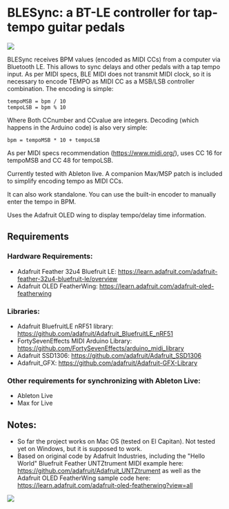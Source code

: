 # BLESync: a BT-LE controller for tap-tempo guitar pedals
<img src="https://github.com/jpcarrascal/BLESync/blob/master/block-diagram.png?raw=true" />

BLESync receives BPM values (encoded as MIDI CCs) from a computer via Bluetooth LE. This allows to sync delays and other pedals with a tap tempo input.
As per MIDI specs, BLE MIDI does not transmit MIDI clock, so it is necessary to encode TEMPO as MIDI CC as a MSB/LSB controller combination. The encoding is simple:

	tempoMSB = bpm / 10
	tempoLSB = bpm % 10

Where Both CCnumber and CCvalue are integers. Decoding (which happens in the Arduino code) is also very simple:

    bpm = tempoMSB * 10 + tempoLSB

As per MIDI specs recommendation (https://www.midi.org/), uses CC 16 for tempoMSB and CC 48 for tempoLSB.

Currently tested with Ableton live. A companion Max/MSP patch is included to simplify encoding tempo as MIDI CCs.

It can also work standalone. You can use the built-in encoder to manually enter the tempo in BPM.

Uses the Adafruit OLED wing to display tempo/delay time information.

## Requirements

### Hardware Requirements:
- Adafruit Feather 32u4 Bluefruit LE: https://learn.adafruit.com/adafruit-feather-32u4-bluefruit-le/overview
- Adafruit OLED FeatherWing: https://learn.adafruit.com/adafruit-oled-featherwing

### Libraries:
- Adafruit BluefruitLE nRF51 library: https://github.com/adafruit/Adafruit_BluefruitLE_nRF51
- FortySevenEffects MIDI Arduino Library: https://github.com/FortySevenEffects/arduino_midi_library
- Adafruit SSD1306: https://github.com/adafruit/Adafruit_SSD1306
- Adafruit_GFX: https://github.com/adafruit/Adafruit-GFX-Library

### Other requirements for synchronizing with Ableton Live:
- Ableton Live
- Max for Live

## Notes:
- So far the project works on Mac OS (tested on El Capitan). Not tested yet on Windows, but it is supposed to work.
- Based on original code by Adafruit Industries, including the "Hello World" Bluefruit Feather UNTZtrument MIDI example here:
  https://github.com/adafruit/Adafruit_UNTZtrument
  as well as the Adafruit OLED FeatherWing sample code here:
  https://learn.adafruit.com/adafruit-oled-featherwing?view=all

<img src="https://github.com/jpcarrascal/BLESync/blob/master/hero.png?raw=true" />